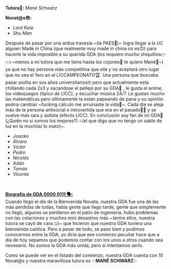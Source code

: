**Tutora🐼:** _Mané Schwarz_

**Novat@s😎:**
- _Lord Kote_
- _Shu Man_
  
Después de pasar por una ardua travesía ~(la PAES👹)~ logra llegar a la UC alguien Made in China (que realmente muy made in china no es🙃) para hacerle la vida imposible a su querida GDA (los tequiero mucho shiquillos👉👈 ~menos a mi tutora que me tiene hasta los cojones🤬 te quiero Mané💩~) ya que no hay persona más competitiva que ella y no aceptará otro lugar que no sea el 1ero en el LICCAMPEONATO🏆. Una persona que buscaba pasar piolita en sus años universitarios🤓 pero que actualmente esta chillando cada 2x3 y sacandose el pellejo por su GDA🤪 , le gusta el anime, los videojuegos (típico de LICC), y escuchar música 24/7. Le gustan mucho las matemáticas pero últimamente la estan papeando de pana y su opinión podría cambiar ~fucking cálculo me arruinaste la vida💩~. Cada día se aleja más de la persona antisocial e introvertida que era en el pasado🧘‍♀️ y se vuelve más rara y autista (efecto LICC). En conclusión soy fan de mi GDA🛐 (¿Quién no si somos los mejores?) ~(el que diga que no tengo un sable de luz en la mochila/ lo mato)~.
- _Joacko_
- _Álvaro_
- _Victor_
- _Pedro_
- _Nicolás_
- _Adán_
- _Tomás_
- _Vicente_ 

<br>

<ins>**Biografía de GDA 0000 0111 🗣️:**</ins> <br>
Cuando llegó el día de la Bienvenida Novata, nuestra GDA fue una de las más perdidas de todas, habia gente que llego tarde, gente que simplemente no llegó, algunos se perdieron en el patio de ingeniería, hubo problemas con las colaciones y muchos mini desastres más ~(entre ellos, nuestra tutora se cayó de cara 🤐)~ que hicieron que nuestra GDA tuviera una bienvenida caótica. Pero a pesar de todo, se paso bien y pudimos conocernos entre la GDA, yo diría que ese comienzo peculiar hace que a dia de hoy sepamos que podemos contar con los unos a otros cuando sea necesario. No somos la GDA más unida, pero sí intentamos serlo.

Como se puede ver en el listado del comienzo, nuestra GDA cuenta con 10 Novat@s y nuestra maravillosa tutora es ✨**MANÉ SCHWARZ**✨
